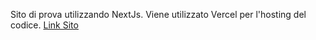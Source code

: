 Sito di prova utilizzando NextJs. Viene utilizzato Vercel per l'hosting del codice. [Link Sito](https://portfolio-personale-nextjs.vercel.app/)
